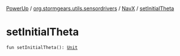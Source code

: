 [PowerUp](../../index.md) / [org.stormgears.utils.sensordrivers](../index.md) / [NavX](index.md) / [setInitialTheta](./set-initial-theta.md)

# setInitialTheta

`fun setInitialTheta(): `[`Unit`](https://kotlinlang.org/api/latest/jvm/stdlib/kotlin/-unit/index.html)